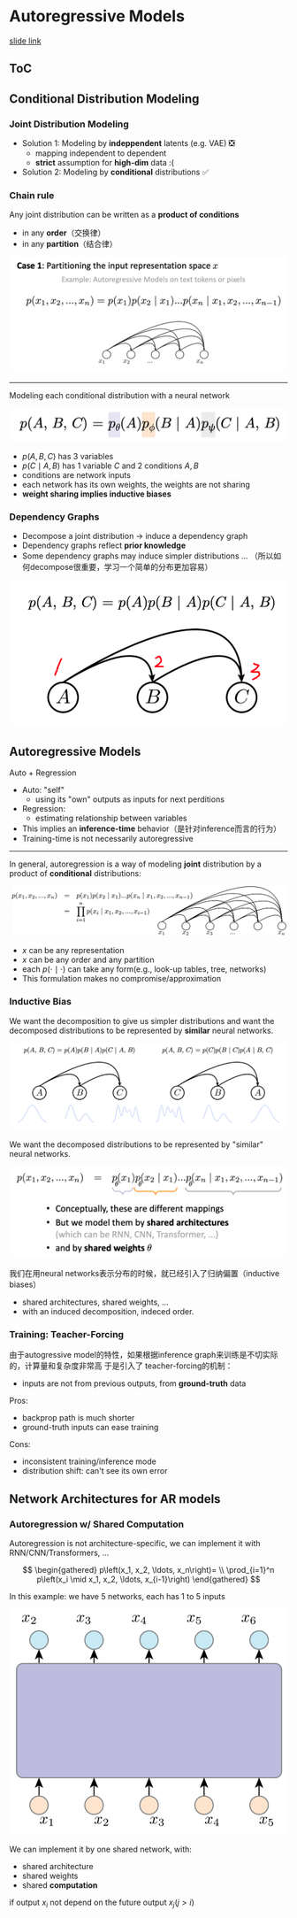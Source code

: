 # Autoregressive Models

[slide link](https://mit-6s978.github.io/assets/pdfs/lec2_ar.pdf)

## ToC


## Conditional Distribution Modeling

### Joint Distribution Modeling

- Solution 1: Modeling by **indeppendent** latents (e.g. VAE) ❎
    - mapping independent to dependent
    - **strict** assumption for **high-dim** data :(
- Solution 2: Modeling by **conditional** distributions ✅


### Chain rule

Any joint distribution can be written as a **product of conditions**
- in any **order**（交换律）
- in any **partition**（结合律）

![2025-01-02-18-47-29](assets/img/2025-01-02-18-47-29.png)

---

Modeling each conditional distribution with a neural network

![2025-01-02-18-49-34](assets/img/2025-01-02-18-49-34.png)

- $p(A, B, C)$ has 3 variables
- $p(C \mid A, B)$ has 1 variable $C$ and 2 conditions $A, B$
- conditions are network inputs
- each network has its own weights, the weights are not sharing
- **weight sharing implies inductive biases**

### Dependency Graphs

- Decompose a joint distribution -> induce a dependency graph
- Dependency graphs reflect **prior knowledge**
- Some dependency graphs may induce simpler distributions ... （所以如何decompose很重要，学习一个简单的分布更加容易）

![2025-01-02-18-58-14](assets/img/2025-01-02-18-58-14.png)

## Autoregressive Models

Auto + Regression
- Auto: "self"
    - using its "own" outputs as inputs for next perditions
- Regression:
    - estimating relationship between variables
- This implies an **inference-time** behavior（是针对inference而言的行为）
- Training-time is not necessarily autoregressive

---

In general, autoregression is a way of modeling **joint** distribution
by a product of **conditional** distributions:

![2025-01-02-19-05-35](assets/img/2025-01-02-19-05-35.png)

- $x$ can be any representation
- $x$ can be any order and any partition
- each $p(\cdot \mid \cdot)$ can take any form(e.g., look-up tables, tree, networks)
- This formulation makes no compromise/approximation

### Inductive Bias

We want the decomposition to give us simpler distributions and want the decomposed distributions to be represented by **similar** neural networks.

![2025-01-02-19-09-34](assets/img/2025-01-02-19-09-34.png)

We want the decomposed distributions to be represented by "similar" neural networks.

![2025-01-02-19-41-27](assets/img/2025-01-02-19-41-27.png)

我们在用neural networks表示分布的时候，就已经引入了归纳偏置（inductive biases）
- shared architectures, shared weights, ...
- with an induced decomposition, indeced order.

### Training: Teacher-Forcing

由于autogressive model的特性，如果根据inference graph来训练是不切实际的，计算量和复杂度非常高
于是引入了 teacher-forcing的机制：
- inputs are not from previous outputs, from **ground-truth** data

Pros:
- backprop path is much shorter
- ground-truth inputs can ease training

Cons:
- inconsistent training/inference mode
- distribution shift: can't see its own error

## Network Architectures for AR models

### Autoregression w/ Shared Computation

Autoregression is not architecture-specific, we can implement it with RNN/CNN/Transformers, ...

$$
\begin{gathered}
p\left(x_1, x_2, \ldots, x_n\right)= \\
\prod_{i=1}^n p\left(x_i \mid x_1, x_2, \ldots, x_{i-1}\right)
\end{gathered}
$$

In this example: we have 5 networks, each has 1 to 5 inputs

![2025-01-02-20-01-00](assets/img/2025-01-02-20-01-00.png)

We can implement it by one shared network, with:
- shared architecture
- shared weights
- shared **computation**

if output $x_i$ not depend on the future output $x_j(j > i)$
